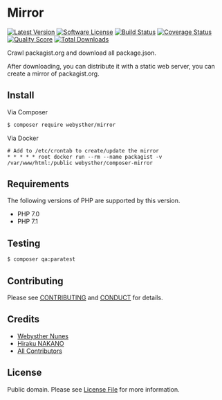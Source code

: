 # Mirror

[![Latest Version](https://goo.gl/xcVtpF)](https://github.com/Webysther/mirror/releases)
[![Software License](https://goo.gl/ieFvw1)](LICENSE.md)
[![Build Status](https://goo.gl/8eQyo1)](https://travis-ci.org/Webysther/mirror)
[![Coverage Status](https://goo.gl/ifLLHp)](https://scrutinizer-ci.com/g/Webysther/mirror/code-structure)
[![Quality Score](https://goo.gl/KEcWnT)](https://scrutinizer-ci.com/g/Webysther/mirror)
[![Total Downloads](https://goo.gl/CwaHHb)](https://packagist.org/packages/webysther/mirror)

Crawl packagist.org and download all package.json.

After downloading, you can distribute it with a static web server, 
you can create a mirror of packagist.org.

## Install

Via Composer

``` bash
$ composer require webysther/mirror
```

Via Docker

```shell
# Add to /etc/crontab to create/update the mirror
* * * * * root docker run --rm --name packagist -v /var/www/html:/public webysther/composer-mirror
```

## Requirements

The following versions of PHP are supported by this version.

* PHP 7.0
* PHP 7.1

## Testing

``` bash
$ composer qa:paratest
```

## Contributing

Please see [CONTRIBUTING](CONTRIBUTING.md) and [CONDUCT](CONDUCT.md) for details.

## Credits

- [Webysther Nunes](https://github.com/Webysther)
- [Hiraku NAKANO](https://github.com/hirak)
- [All Contributors](https://github.com/Webysther/mirror/contributors)

## License

Public domain. Please see [License File](LICENSE.md) for more information.
